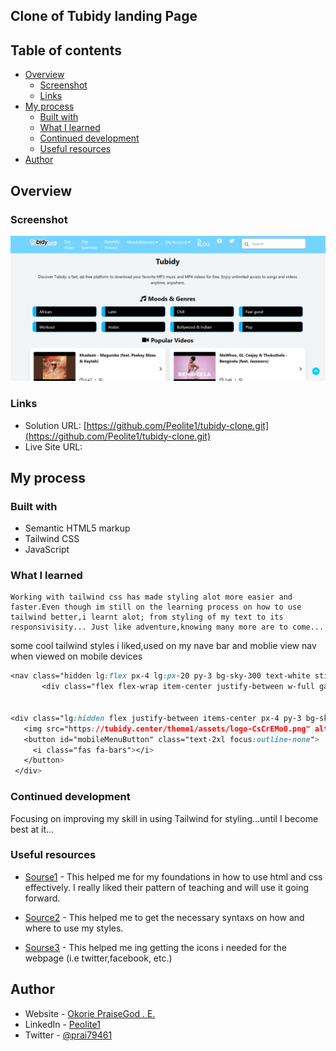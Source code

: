 ## Clone of Tubidy landing Page

## Table of contents

- [Overview](#overview)
  - [Screenshot](#screenshot)
  - [Links](#links)
- [My process](#my-process)
  - [Built with](#built-with)
  - [What I learned](#what-i-learned)
  - [Continued development](#continued-development)
  - [Useful resources](#useful-resources)
- [Author](#author)


## Overview

### Screenshot

![Tubidy](img/tubidy.png) 

### Links

- Solution URL: [https://github.com/Peolite1/tubidy-clone.git](https://github.com/Peolite1/tubidy-clone.git)
- Live Site URL: []()

## My process

### Built with

- Semantic HTML5 markup
- Tailwind CSS
- JavaScript

### What I learned
    Working with tailwind css has made styling alot more easier and faster.Even though im still on the learning process on how to use tailwind better,i learnt alot; from styling of my text to its responsivisity... Just like adventure,knowing many more are to come...
 
 some cool tailwind styles i liked,used on my nave bar and moblie view nav when viewed on mobile devices
 ```css
<nav class="hidden lg:flex px-4 lg:px-20 py-3 bg-sky-300 text-white sticky top-0 z-50 border-b">
        <div class="flex flex-wrap item-center justify-between w-full gap-4">

 
<div class="lg:hidden flex justify-between items-center px-4 py-3 bg-sky-300 sticky top-0 z-50">
    <img src="https://tubidy.center/theme1/assets/logo-CsCrEMo0.png" alt="Tubidy" class="h-8">
    <button id="mobileMenuButton" class="text-2xl focus:outline-none">
      <i class="fas fa-bars"></i>
    </button>
  </div>
```

### Continued development
Focusing on improving my skill in using Tailwind for styling...until I become best at it...

### Useful resources

- [Sourse1]( https://www.coursera.org/) - This helped me for my foundations in how to use html and css effectively. I really liked their pattern of teaching and will use it going forward.

- [Source2]( https://tailwindcss.com/) - This helped me to get the necessary syntaxs on how and where to use my styles.

- [Sourse3](https://fontawesome.com/) - This helped me ing getting the icons i needed for the webpage (i.e twitter,facebook, etc.)
## Author

- Website - [Okorie PraiseGod . E.]()
- LinkedIn - [Peolite1](https://www.linkedin.com/in/praisegodebubechukwu-392613260?lipi=urn%3Ali%3Apage%3Ad_flagship3_profile_view_base_contact_details%3BMt%2FHeL33RH%2BaGvs4pZiXFQ%3D%3D)
- Twitter - [@prai79461](https://x.com/prai79461)

